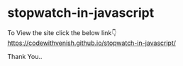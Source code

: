 # stopwatch-in-javascript

To View the site click the below link👇
https://codewithvenish.github.io/stopwatch-in-javascript/

Thank You..
